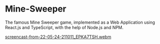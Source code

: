 # Mine-Sweeper
The famous Mine Sweeper game, implemented as a Web Application using React.js and TypeScript, with the help of Node.js and NPM.

[screencast-from-22-05-24-211011_EPKA7TSH.webm](https://github.com/Eden-Leyba/Mine-Sweeper/assets/130959745/db85e47a-fccc-46da-bcac-88512d245817)
